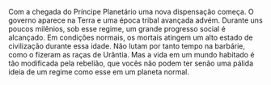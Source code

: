 ﻿Com a chegada do Príncipe Planetário uma nova dispensação começa. O governo aparece na Terra e uma época tribal avançada advém. Durante uns poucos milênios, sob esse regime, um grande progresso social é alcançado. Em condições normais, os mortais atingem um alto estado de civilização durante essa idade. Não lutam por tanto tempo na barbárie, como o fizeram as raças de Urântia. Mas a vida em um mundo habitado é tão modificada pela rebelião, que vocês não podem ter senão uma pálida ideia de um regime como esse em um planeta normal.